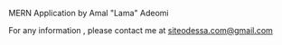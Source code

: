 MERN Application
  by Amal "Lama" Adeomi

For any information , please contact me at siteodessa.com@gmail.com

